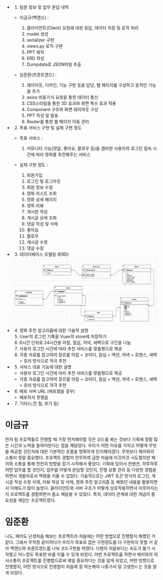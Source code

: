 - 1. 팀원 정보 및 업무 분담 내역

    - 이금규(백엔드) : 
        1. 클라이언트(Client) 요청에 대한 응답, 데이터 저장 및 로직 처리
        2. model 생성
        3. serializer 구현
        4. views.py 로직 구현
        5. PPT 제작
        6. ERD 작성
        7. Dumpdata로 JSON파일 추출

    - 임준환(프론트엔드) : 
        1. 레이아웃, 디자인, 기능 구현 등을 담당, 웹 페이지를 구성하고 동적인 기능을 추가
        2. axios 비동기식 요청을 통한 데이터 통신
        3. CSS스타일을 통한 3D 효과와 화면 특수 효과 적용
        4. Component 구조와 화면 레이아웃 구성
        5. PPT 작성 및 발표
        6. Router를 통한 웹 페이지 이동 관리

- 2. 목표 서비스 구현 및 실제 구현 정도
    - 목표 서비스 : 
        1. 커뮤니티 기능(댓글, 좋아요, 팔로우 등)을 겸비한 사용자의 로그인 접속 시간에 따라 영화를 추천해주는 서비스 
    
    - 실제 구현 정도 :
        1. 회원가입
        2. 로그인 및 로그아웃
        3. 회원 정보 수정
        4. 영화 리스트 조회
        5. 영화 상세 페이지
        6. 영화 리뷰
        7. 게시판 작성
        8. 게시글 상세 조회
        9. 댓글 작성 및 삭제
        10. 좋아요
        11. 팔로우
        12. 게시글 수정
        13. 댓글 수정


- 3. 데이터베이스 모델링 (ERD)
    <img src="./ERD.png">
    
- 4. 영화 추천 알고리즘에 대한 기술적 설명
    1. User의 로그인 기록을 Vuex의 store에 저장하기
    2. 6시간 단위로 24시간을 아침, 점심, 저녁, 새벽으로 구간을 나눔
    3. 사용자 로그인 시간에 따라 추천 서비스를 맞춤형으로 제공
    4. 각종 자료를 참고하여 장르를 아침 = 코미디, 점심 = 액션, 저녁 = 로맨스, 새벽 = 호러 방식으로 적극 추천

- 5. 서비스 대표 기능에 대한 설명
    - 사용자 로그인 시간에 따라 추천 서비스를 맞춤형으로 제공
    - 각종 자료를 참고하여 장르를 아침 = 코미디, 점심 = 액션, 저녁 = 로맨스, 새벽 = 호러 방식으로 적극 추천

- 6. 배포 서버 URL (배포했을 경우)
    - 배포하지 못했음
- 7. 기타(느낀 점, 후기 등)


# 이금규

먼저 팀 프로젝틀르 진행할 때 가장 먼저해야할 것은 코드를 짜는 것보다 기획에 정말 많은 시간과 노력을 들여야한다는 점을 깨달았다.
우리가 어떤 이유를 가지고 어떻게 무엇을 제공할 것인지에 대한 기본적인 흐름을 명확하게 인지해야겠다.
무엇보다 페어와의 소통이 정말 중요했다. 프로젝트 경험이 전무하여 급한 마음에 이것저것 시도했지만 페어와 소통을 통해 천천히 방향을 잡기 시작해서 좋았다.
기획에 있어서 컨벤션, 하루하루 어떤 업무를 할 것인지, 업무를 어떻게 분담할 것인지, 진행 상황 관리 등 다양한 경험을 하면서 개발자로서 역량을 키울 수 있었다.
기술적으로는 JWT 토큰 방식의 로그인, 게시글 작성 수정 삭제, 리뷰 작성 및 삭제, 영화 추천 알고리즘 등 배웠던 내용을 활용하면서 이해도가 많이 늘었다. 클라이언트와 서버 구조가 어떻게 상호작용하면서 이루어지는지 프로젝트를 경험하면서 몸소 깨달을 수 있었다. 특히, 데이터 관계에 대한 개념의 중요성을 깨닫는 프로젝트였다.


# 임준환

나도, 페어도 난생처음 해보는 프로젝트라 처음에는 어떤 방법으로 진행할지 해맸던 거 같다. 그래서 무작정 같이하다가 우리가 목표로 잡은 구현정도를 다 구현하지 못할 거 같아 백엔드와 프론트엔드를 나눠 코드구현을 하였다. 다행히 처음보다는 속도가 붙기 시작했고 어느정도 목표한 바를 이룰 수 있게 되었다. 이번 프로젝트를 하면서 페어와의 의사소통이 프로젝트를 진행함으로써 제일 중요하다는 것을 알게 되었고, 어떤 방향으로 진행할지, 어떤 방식으로 진행할지 처음에 잘 의논해야 나중가서 덜 고생한ㄷ는 것을 알게 되었다.